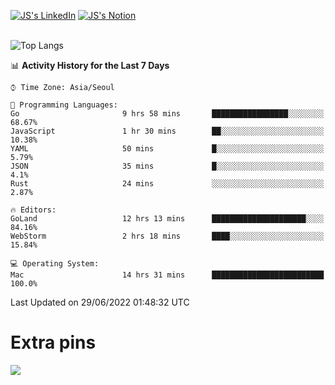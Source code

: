 
[![JS's LinkedIn](https://img.shields.io/badge/LinkedIn-blue?style=for-the-badge&logo=linkedin)](https://www.linkedin.com/in/jaeseung-lee-5a2a32139/) 
[![JS's Notion](https://img.shields.io/badge/Notion-black?style=for-the-badge&logo=notion)](https://bit.ly/ljswiki1) <br><br>
<!-- ![JS's GitHub stats](https://github-readme-stats-lemon-five.vercel.app/api?username=tkxkd0159&hide=contribs,prs,stars,issues&show_icons=true&theme=react&include_all_commits=true)   -->
![Top Langs](https://github-readme-stats-lemon-five.vercel.app/api/top-langs/?username=tkxkd0159&layout=compact&hide=jupyter%20notebook,scss,html,css&langs_count=10)  


<!--START_SECTION:waka-->
📊 **Activity History for the Last 7 Days** 

```text
⌚︎ Time Zone: Asia/Seoul

💬 Programming Languages: 
Go                       9 hrs 58 mins       █████████████████░░░░░░░░   68.67% 
JavaScript               1 hr 30 mins        ██░░░░░░░░░░░░░░░░░░░░░░░   10.38% 
YAML                     50 mins             █░░░░░░░░░░░░░░░░░░░░░░░░   5.79% 
JSON                     35 mins             █░░░░░░░░░░░░░░░░░░░░░░░░   4.1% 
Rust                     24 mins             ░░░░░░░░░░░░░░░░░░░░░░░░░   2.87%

🔥 Editors: 
GoLand                   12 hrs 13 mins      █████████████████████░░░░   84.16% 
WebStorm                 2 hrs 18 mins       ████░░░░░░░░░░░░░░░░░░░░░   15.84%

💻 Operating System: 
Mac                      14 hrs 31 mins      █████████████████████████   100.0%

```


 Last Updated on 29/06/2022 01:48:32 UTC
<!--END_SECTION:waka-->

# Extra pins
<!-- <a href="https://github.com/tkxkd0159/go-chain">
  <img align="center" src="https://github-readme-stats-lemon-five.vercel.app/api/pin/?username=tkxkd0159&repo=go-chain&theme=react" />
</a> -->
<a href="https://github.com/tkxkd0159/dsalgo">
  <img align="center" src="https://github-readme-stats-lemon-five.vercel.app/api/pin/?username=tkxkd0159&repo=dsalgo&theme=react" />
</a>

<!---
- 🔭 I’m currently working on ...
- 🌱 I’m currently learning blockchain and distributed network
- 👯 I’m looking to collaborate on ...
- 🤔 I’m looking for help with ...
- 💬 Ask me about ...
- 📫 How to reach me: ...
- 😄 Pronouns: ...
- ⚡ Fun fact: ...
-->
